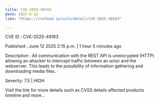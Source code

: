 ```yaml
---
title: CVE-2025-49183
date: 2025-6-12
lien: "https://cvefeed.io/vuln/detail/CVE-2025-49183"

---
```


CVE ID : CVE-2025-49183

Published :  June 12
2025
2:15 p.m. | 1 hour
5 minutes ago

Description : All communication with the REST API is unencrypted (HTTP)
allowing an attacker to intercept traffic between an actor and the webserver. This leads to the possibility of information gathering and downloading media files.

Severity: 7.5 | HIGH

Visit the link for more details
such as CVSS details
affected products
timeline
and more...
